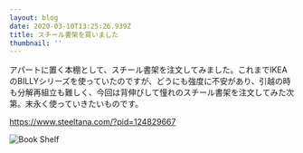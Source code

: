 ```yaml
---
layout: blog
date: 2020-03-10T13:25:26.939Z
title: スチール書架を買いました
thumbnail: ''
---
```

アパートに置く本棚として、スチール書架を注文してみました。これまでIKEAのBILLYシリーズを使っていたのですが、どうにも強度に不安があり、引越の時も分解再組立も難しく、今回は背伸びして憧れのスチール書架を注文してみた次第。末永く使っていきたいものです。

<https://www.steeltana.com/?pid=124829667>

![](/img/bookshelf.jpg "Book Shelf")